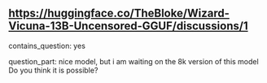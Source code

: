 ## https://huggingface.co/TheBloke/Wizard-Vicuna-13B-Uncensored-GGUF/discussions/1

contains_question: yes

question_part: nice model, but i am waiting on the 8k version of this model
Do you think it is possible?